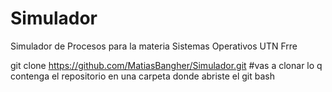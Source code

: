 # Simulador
Simulador de Procesos para la materia Sistemas Operativos UTN Frre



git clone https://github.com/MatiasBangher/Simulador.git       #vas a clonar lo q contenga el repositorio en una carpeta donde abriste el git bash


